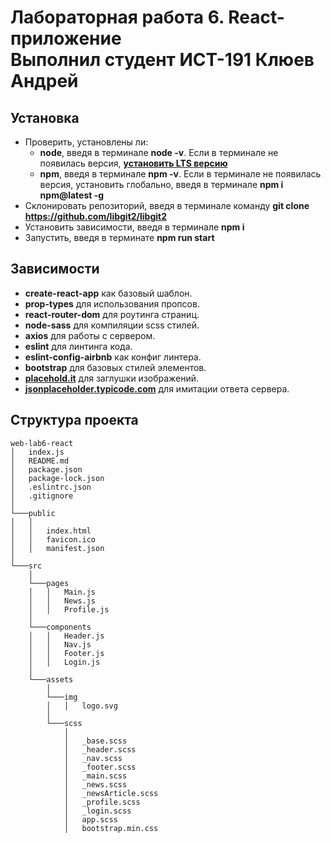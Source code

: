 # Лабораторная работа 6. React-приложение<br>Выполнил студент ИСТ-191 Клюев Андрей

## Установка

* Проверить, установлены ли:
  * **node**, введя в терминале **node -v**. Если в терминале не появилась версия, **[установить LTS версию](https://nodejs.org)**
  * **npm**, введя в терминале **npm -v**. Если в терминале не появилась версия, установить глобально, введя в терминале **npm i npm@latest -g**
* Склонировать репозиторий, введя в терминале команду **git clone https://github.com/libgit2/libgit2**
* Установить зависимости, введя в терминале **npm i**
* Запустить, введя в терминате **npm run start**

## Зависимости

* **create-react-app** как базовый шаблон.
* **prop-types** для использования пропсов.
* **react-router-dom** для роутинга страниц.
* **node-sass** для компиляции scss стилей.
* **axios** для работы с сервером.
* **eslint** для линтинга кода.
* **eslint-config-airbnb** как конфиг линтера.
* **bootstrap** для базовых стилей элементов.
* **[placehold.it](https://placeholder.com/)** для заглушки изображений.
* **[jsonplaceholder.typicode.com](http://jsonplaceholder.typicode.com/)** для имитации ответа сервера.

## Структура проекта

```
web-lab6-react
│   index.js
│   README.md
│   package.json
│   package-lock.json
│   .eslintrc.json
│   .gitignore
│
└───public
│   │
│   │   index.html
│   │   favicon.ico
│   │   manifest.json
│
└───src
    │
    └───pages
    │   │   Main.js
    │   │   News.js
    │   │   Profile.js
    │   
    └───components
    │   │   Header.js
    │   │   Nav.js
    │   │   Footer.js
    │   │   Login.js
    │
    └───assets
        │
        └───img
        │   │   logo.svg
        │
        └───scss
            │
            │   _base.scss
            │   _header.scss
            │   _nav.scss
            │   _footer.scss
            │   _main.scss
            │   _news.scss
            │   _newsArticle.scss
            │   _profile.scss
            │   _login.scss
            │   app.scss
            │   bootstrap.min.css
```
